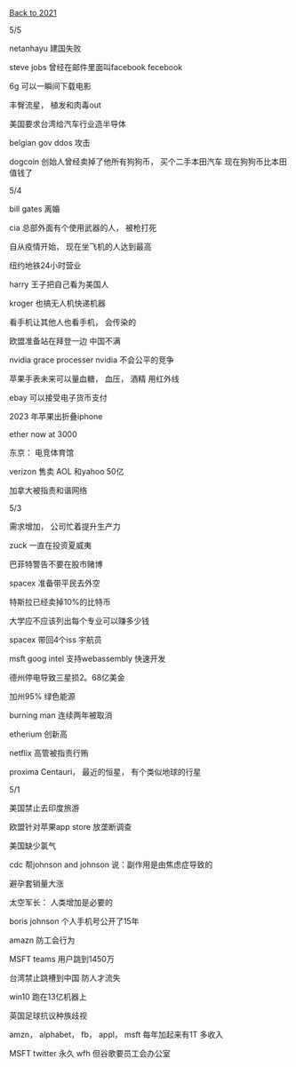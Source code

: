 [Back to 2021](index.md)

5/5

netanhayu 建国失败

steve jobs 曾经在邮件里面叫facebook fecebook

6g 可以一瞬间下载电影

丰臀流星， 植发和肉毒out

美国要求台湾给汽车行业造半导体

belgian gov ddos 攻击

dogcoin 创始人曾经卖掉了他所有狗狗币， 买个二手本田汽车
现在狗狗币比本田值钱了

5/4

bill gates 离婚

cia 总部外面有个使用武器的人， 被枪打死

自从疫情开始， 现在坐飞机的人达到最高

纽约地铁24小时营业

harry 王子把自己看为美国人

kroger 也搞无人机快递机器

看手机让其他人也看手机， 会传染的

欧盟准备站在拜登一边
中国不满

nvidia grace processer
nvidia 不会公平的竞争

苹果手表未来可以量血糖， 血压， 酒精
用红外线

ebay 可以接受电子货币支付

2023 年苹果出折叠iphone

ether now at 3000

东京： 电竞体育馆

verizon 售卖 AOL 和yahoo 50亿

加拿大被指责和谐网络

5/3

需求增加， 公司忙着提升生产力

zuck 一直在投资夏威夷

巴菲特警告不要在股市赌博

spacex 准备带平民去外空

特斯拉已经卖掉10%的比特币

大学应不应该列出每个专业可以赚多少钱

spacex 带回4个iss 宇航员

msft goog intel 支持webassembly 快速开发

德州停电导致三星损2。68亿美金

加州95% 绿色能源

burning man 连续两年被取消

etherium 创新高

netflix 高管被指责行贿

proxima Centauri， 最近的恒星， 有个类似地球的行星

5/1

美国禁止去印度旅游

欧盟针对苹果app store
放垄断调查

美国缺少氯气

cdc 帮johnson and johnson 说：副作用是由焦虑症导致的

避孕套销量大涨

太空军长： 人类增加是必要的

boris johnson 个人手机号公开了15年

amazn 防工会行为

MSFT teams 用户跳到1450万

台湾禁止跳槽到中国
防人才流失

win10 跑在13亿机器上

英国足球抗议种族歧视

amzn， alphabet， fb， appl， msft 每年加起来有1T 多收入

MSFT twitter 永久 wfh
但谷歌要员工会办公室
